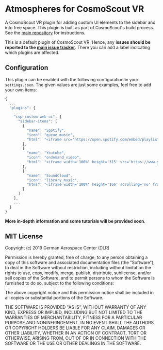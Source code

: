 # Atmospheres for CosmoScout VR

A CosmoScout VR plugin for adding custom UI elements to the sidebar and into free space. This plugin is built as part of CosmoScout's build process. See the [main repository](https://github.com/cosmoscout/cosmoscout-vr) for instructions.

This is a default plugin of CosmoScout VR. Hence, any **issues should be reported to the [main issue tracker](https://github.com/cosmoscout/cosmoscout-vr/issues)**. There you can add a label indicating which plugins are affected.

## Configuration

This plugin can be enabled with the following configuration in your `settings.json`.
The given values are just some examples, feel free to add your own items:

```javascript
{
  ...
  "plugins": {
    ...
    "csp-custom-web-ui": {
      "sidebar-items": [
        {
          "name": "Spotify",
          "icon": "queue_music",
          "html": "<iframe src='https://open.spotify.com/embed/playlist/2xl3sX0pZajy1XOogLpc5m' width='100%' height='380' frameborder='0' allowtransparency='true' allow='encrypted-media'></iframe>"
        },
        {
          "name": "Youtube",
          "icon": "ondemand_video",
          "html": "<iframe width='100%' height='315' src='https://www.youtube.com/embed/l6U2qXfdk6I?controls=0' frameborder='0' allow='accelerometer; autoplay; encrypted-media; gyroscope; picture-in-picture' allowfullscreen></iframe>"
        },
        {
          "name": "SoundCloud",
          "icon": "library_music",
          "html": "<iframe width='100%' height='166' scrolling='no' frameborder='no' allow='autoplay' src='https://w.soundcloud.com/player/?url=https%3A//api.soundcloud.com/tracks/6663540&color=%2378a2a2&auto_play=false&hide_related=false&show_comments=true&show_user=true&show_reposts=false&show_teaser=true'></iframe>"
        }
      ]
    },
    ...
  }
}
```

**More in-depth information and some tutorials will be provided soon.**

## MIT License

Copyright (c) 2019 German Aerospace Center (DLR)

Permission is hereby granted, free of charge, to any person obtaining a copy
of this software and associated documentation files (the "Software"), to deal
in the Software without restriction, including without limitation the rights
to use, copy, modify, merge, publish, distribute, sublicense, and/or sell
copies of the Software, and to permit persons to whom the Software is
furnished to do so, subject to the following conditions:

The above copyright notice and this permission notice shall be included in all
copies or substantial portions of the Software.

THE SOFTWARE IS PROVIDED "AS IS", WITHOUT WARRANTY OF ANY KIND, EXPRESS OR
IMPLIED, INCLUDING BUT NOT LIMITED TO THE WARRANTIES OF MERCHANTABILITY,
FITNESS FOR A PARTICULAR PURPOSE AND NONINFRINGEMENT. IN NO EVENT SHALL THE
AUTHORS OR COPYRIGHT HOLDERS BE LIABLE FOR ANY CLAIM, DAMAGES OR OTHER
LIABILITY, WHETHER IN AN ACTION OF CONTRACT, TORT OR OTHERWISE, ARISING FROM,
OUT OF OR IN CONNECTION WITH THE SOFTWARE OR THE USE OR OTHER DEALINGS IN THE
SOFTWARE.
